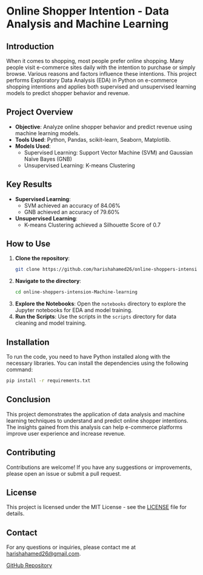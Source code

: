 # Online Shopper Intention - Data Analysis and Machine Learning

## Introduction

When it comes to shopping, most people prefer online shopping. Many people visit e-commerce sites daily with the intention to purchase or simply browse. Various reasons and factors influence these intentions. This project performs Exploratory Data Analysis (EDA) in Python on e-commerce shopping intentions and applies both supervised and unsupervised learning models to predict shopper behavior and revenue.

## Project Overview

- **Objective**: Analyze online shopper behavior and predict revenue using machine learning models.
- **Tools Used**: Python, Pandas, scikit-learn, Seaborn, Matplotlib.
- **Models Used**:
  - Supervised Learning: Support Vector Machine (SVM) and Gaussian Naïve Bayes (GNB)
  - Unsupervised Learning: K-means Clustering

## Key Results

- **Supervised Learning**:
  - SVM achieved an accuracy of 84.06%
  - GNB achieved an accuracy of 79.60%
- **Unsupervised Learning**:
  - K-means Clustering achieved a Silhouette Score of 0.7


## How to Use

1. **Clone the repository**:
    ```bash
    git clone https://github.com/harishahamed26/online-shoppers-intension-Machine-learning.git
    ```
2. **Navigate to the directory**:
    ```bash
    cd online-shoppers-intension-Machine-learning
    ```
3. **Explore the Notebooks**: Open the `notebooks` directory to explore the Jupyter notebooks for EDA and model training.
4. **Run the Scripts**: Use the scripts in the `scripts` directory for data cleaning and model training.

## Installation

To run the code, you need to have Python installed along with the necessary libraries. You can install the dependencies using the following command:

```bash
pip install -r requirements.txt
```

## Conclusion

This project demonstrates the application of data analysis and machine learning techniques to understand and predict online shopper intentions. The insights gained from this analysis can help e-commerce platforms improve user experience and increase revenue.

## Contributing

Contributions are welcome! If you have any suggestions or improvements, please open an issue or submit a pull request.

## License

This project is licensed under the MIT License - see the [LICENSE](LICENSE) file for details.

## Contact

For any questions or inquiries, please contact me at [harishahamed26@gmail.com](mailto:harishahamed26@gmail.com).

[GitHub Repository](https://github.com/harishahamed26/online-shoppers-intension-Machine-learning/tree/main)
